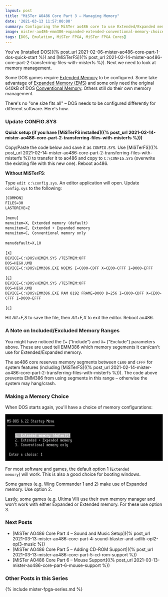```yaml
---
layout: post
title: "MiSTer AO486 Core Part 3 – Managing Memory"
date: '2021-03-13 11:57:00:00'
summary: Configuring the MiSTer ao486 core to use Extended/Expanded memory ...
image: mister-ao486-emm386-expanded-extended-conventional-memory-choice.png
tags: [DOS, Emulation, MiSTer FPGA, MiSTer FPGA Cores]
---
```


You've [installed DOS]({% post_url 2021-02-06-mister-ao486-core-part-1-dos-quick-start %}) and [MiSTerFS]({% post_url 2021-02-14-mister-ao486-core-part-2-transferring-files-with-misterfs %}). Next we need to look at memory management.

Some DOS games require <a href="https://en.wikipedia.org/wiki/Extended_memory" target="_blank">Extended Memory</a> to be configured. Some take advantage of <a href="https://en.m.wikipedia.org/wiki/Expanded_memory" target="_blank">Expanded Memory (EMS)</a> and some only need the original 640kB of DOS <a href="https://en.wikipedia.org/wiki/Conventional_memory" target="_blank">Conventional Memory</a>. Others still do their own memory management.

There's no "one size fits all" – DOS needs to be configured differently for different software. Here's how.


### Update CONFIG.SYS

**Quick setup (if you have [MiSTerFS installed]({% post_url 2021-02-14-mister-ao486-core-part-2-transferring-files-with-misterfs %}))**

Copy/Paste the code below and save it as <code>CONFIG.SYS</code>. Use [MiSTerFS]({% post_url 2021-02-14-mister-ao486-core-part-2-transferring-files-with-misterfs %}) to transfer it to ao486 and copy to <code>C:\CONFIG.SYS</code> (overwrite the existing file with this new one). Reboot ao486.

**Without MiSTerFS**:

Type <code>edit c:\config.sys</code>. An editor application will open. Update <code>config.sys</code> to the following:

````
[COMMON]
FILES=30
LASTDRIVE=Z

[menu]  
menuitem=X, Extended memory (default)
menuitem=E, Extended + Expanded memory
menuitem=C, Conventional memory only

menudefault=X,10

[X]
DEVICE=C:\DOS\HIMEM.SYS /TESTMEM:OFF
DOS=HIGH,UMB
DEVICE=C:\DOS\EMM386.EXE NOEMS I=C800-CDFF X=CE00-CFFF I=D000-EFFF

[E]
DEVICE=C:\DOS\HIMEM.SYS /TESTMEM:OFF
DOS=HIGH,UMB
DEVICE=C:\DOS\EMM386.EXE RAM 8192 FRAME=D000 D=256 I=C800-CDFF X=CE00-CFFF I=D000-EFFF

[C]
````

Hit *Alt+F,S* to save the file, then *Alt+F,X* to exit the editor. Reboot ao486.


### A Note on Included/Excluded Memory Ranges

You might have noticed the <code>I=</code> ("Include") and <code>X=</code> ("Exclude") parameters above. These are used tell EMM386 which memory segements it can/can't use for Extended/Expanded memory.

The ao486 core reserves memory segments between <code>CE00</code> and <code>CFFF</code> for system features (including [MiSTerFS]({% post_url 2021-02-14-mister-ao486-core-part-2-transferring-files-with-misterfs %})). The code above prevents EMM386 from using segments in this range – otherwise the system may hang/crash.


### Making a Memory Choice

When DOS starts again, you'll have a choice of memory configurations:

![](/img/posts/mister-ao486-emm386-expanded-extended-conventional-memory-choice.png)

For most software and games, the default option 1 (<code>Extended memory</code>) will work. This is also a good choice for booting windows.

Some games (e.g. Wing Commander 1 and 2) make use of Expanded memory. Use option 2.

Lastly, some games (e.g. Ultima VII) use their own memory manager and won't work with either Expanded or Extended memory. For these use option 3.


### Next Posts

* [MiSTer AO486 Core Part 4 – Sound and Music Setup]({% post_url 2021-03-13-mister-ao486-core-part-4-sound-blaster-and-adlib-opl2-opl3-music %})
* [MiSTer AO486 Core Part 5 – Adding CD-ROM Support]({% post_url 2021-03-13-mister-ao486-core-part-5-cd-rom-support %})
* [MiSTer AO486 Core Part 6 – Mouse Support]({% post_url 2021-03-13-mister-ao486-core-part-6-mouse-support %})


### Other Posts in this Series

{% include mister-fpga-series.md %}

